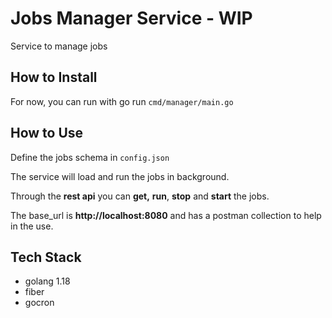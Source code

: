 # Jobs Manager Service - WIP

Service to manage jobs

## How to Install

For now, you can run with go run `cmd/manager/main.go`

## How to Use

Define the jobs schema in `config.json`

The service will load and run the jobs in background.

Through the **rest api** you can **get,** **run**, **stop** and **start** the jobs.

The base_url is **http://localhost:8080** and has a postman collection to help in the use.

## Tech Stack

- golang 1.18
- fiber
- gocron